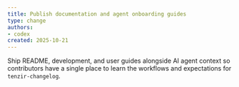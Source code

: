 ```yaml
---
title: Publish documentation and agent onboarding guides
type: change
authors:
- codex
created: 2025-10-21
---
```


Ship README, development, and user guides alongside AI agent context so contributors have a single place to learn the workflows and expectations for `tenzir-changelog`.
